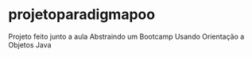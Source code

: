 # projetoparadigmapoo
Projeto feito junto a aula Abstraindo um Bootcamp Usando Orientação a Objetos Java

